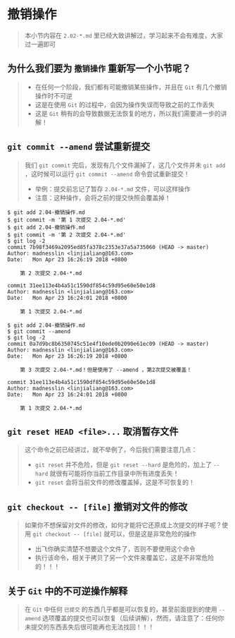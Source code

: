 # 撤销操作
> 本小节内容在 `2.02-*.md` 里已经大致讲解过，学习起来不会有难度，大家过一遍即可

## 为什么我们要为 `撤销操作` 重新写一个小节呢？
> - 在任何一个阶段，我们都有可能撤销某些操作，并且在 `Git` 有几个撤销操作时不可逆
> - 这是在使用 `Git` 的过程中，会因为操作失误而导致之前的工作丢失
> - 这是 `Git` 稍有的会导致数据无法恢复的地方，所以我们需要进一步的讲解！

## `git commit --amend` 尝试重新提交
> 我们 `git commit` 完后，发现有几个文件漏掉了，这几个文件并未 `git add` ，这时候可以运行 `git commit --amend` 命令尝试重新提交！
> - 举例：提交前忘记了暂存 `2.04-*.md` 文件，可以这样操作
> - 注意：这种操作，会将之前的提交快照会覆盖掉！

```shell
$ git add 2.04-撤销操作.md
$ git commit -m '第 1 次提交 2.04-*.md'
$ git add 2.04-撤销操作.md
$ git commit -m '第 2 次提交 2.04-*.md'
$ git log -2
commit 7b98f3469a2095ed85fa378c2353e37a5a735060 (HEAD -> master)
Author: madnesslin <linjialiang@163.com>
Date:   Mon Apr 23 16:26:19 2018 +0800

    第 2 次提交 2.04-*.md

commit 31ee113e4b4a51c1590df854c59d95e60e50e1d8
Author: madnesslin <linjialiang@163.com>
Date:   Mon Apr 23 16:24:01 2018 +0800

    第 1 次提交 2.04-*.md
```

```shell
$ git add 2.04-撤销操作.md
$ git commit --amend
$ git log -2
commit 0a7d9bc8b6350745c51e4f10ede0b2090e61ec09 (HEAD -> master)
Author: madnesslin <linjialiang@163.com>
Date:   Mon Apr 23 16:26:19 2018 +0800

    第 3 次提交 2.04-*.md！但是使用了 --amend ，第2次提交被覆盖！

commit 31ee113e4b4a51c1590df854c59d95e60e50e1d8
Author: madnesslin <linjialiang@163.com>
Date:   Mon Apr 23 16:24:01 2018 +0800

    第 1 次提交 2.04-*.md

```

## `git reset HEAD <file>...` 取消暂存文件
> 这个命令之前已经讲过，就不举例了，今后我们需要注意几点：
> - `git reset` 并不危险，但是 `git reset --hard` 是危险的，加上了 `--hard` 就很有可能将你当前工作目录中所有进度丢失！
> - `git reset` 会将当前文件的修改覆盖掉，这是不可恢复的！

## `git checkout -- [file]` 撤销对文件的修改
> 如果你不想保留对文件的修改，如何才能将它还原成上次提交的样子呢？使用 `git checkout -- [file]` 就可以，但是这是非常危险的操作
> - 出飞你确实清楚不想要这个文件了，否则不要使用这个命令
> - 执行该命令，相关于拷贝了另一个文件来覆盖它，这是不非常危险的！！！

## 关于 `Git` 中的不可逆操作解释
> 在 `Git` 中任何 `已提交` 的东西几乎都是可以恢复的，甚至前面提到的使用 `--amend` 选项覆盖的提交也可以恢复（后续讲解），然而，请注意了：任何你未提交的东西丢失后很可能再也无法找回！！！
